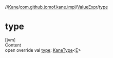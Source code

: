 //[Kane](../../index.md)/[com.github.jomof.kane.impl](../index.md)/[ValueExpr](index.md)/[type](type.md)



# type  
[jvm]  
Content  
open override val [type](type.md): [KaneType](../../com.github.jomof.kane.impl.types/-kane-type/index.md)<[E](index.md)>  




